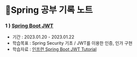 # 📗Spring 공부 기록 노트
### 1 ) [Spring Boot JWT](https://github.com/seoyamin/spring-note/tree/main/springboot-jwt)
- 기간 : 2023.01.20 - 2023.01.22
- 학습목표 : Spring Security 기초 / JWT를 이용한 인증, 인가 구현
- 학습자료 : [인프런 Spring Boot JWT Tutorial](https://www.inflearn.com/course/%EC%8A%A4%ED%94%84%EB%A7%81%EB%B6%80%ED%8A%B8-jwt#)
